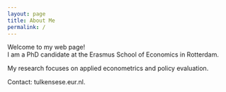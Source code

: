 ```yaml
---
layout: page
title: About Me
permalink: /
---
```


Welcome to my web page!  
I am a PhD candidate at the Erasmus School of Economics in Rotterdam.  

My research focuses on applied econometrics and policy evaluation.  

Contact: tulkens<at>ese.eur.nl.

